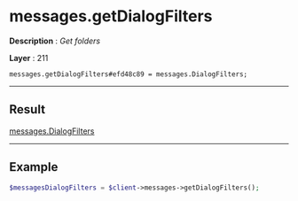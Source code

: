 # messages.getDialogFilters

**Description** : *Get folders*

**Layer** : 211

```tl
messages.getDialogFilters#efd48c89 = messages.DialogFilters;
```

---

## Result

[messages.DialogFilters](type/messages.DialogFilters)

---

## Example

```php
$messagesDialogFilters = $client->messages->getDialogFilters();
```
